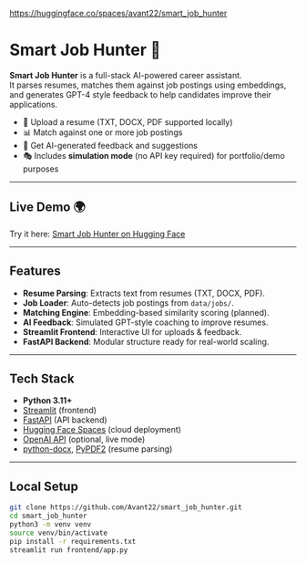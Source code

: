 https://huggingface.co/spaces/avant22/smart_job_hunter
# Smart Job Hunter 🚀

**Smart Job Hunter** is a full-stack AI-powered career assistant.  
It parses resumes, matches them against job postings using embeddings, and generates GPT-4 style feedback to help candidates improve their applications.  

- 📝 Upload a resume (TXT, DOCX, PDF supported locally)  
- 📊 Match against one or more job postings  
- 🤖 Get AI-generated feedback and suggestions  
- 🎭 Includes **simulation mode** (no API key required) for portfolio/demo purposes  

---

## Live Demo 🌍
Try it here: [Smart Job Hunter on Hugging Face](https://huggingface.co/spaces/avant22/smart_job_hunter)

---

## Features
- **Resume Parsing**: Extracts text from resumes (TXT, DOCX, PDF).  
- **Job Loader**: Auto-detects job postings from `data/jobs/`.  
- **Matching Engine**: Embedding-based similarity scoring (planned).  
- **AI Feedback**: Simulated GPT-style coaching to improve resumes.  
- **Streamlit Frontend**: Interactive UI for uploads & feedback.  
- **FastAPI Backend**: Modular structure ready for real-world scaling.  

---

## Tech Stack
- **Python 3.11+**  
- [Streamlit](https://streamlit.io/) (frontend)  
- [FastAPI](https://fastapi.tiangolo.com/) (API backend)  
- [Hugging Face Spaces](https://huggingface.co/spaces) (cloud deployment)  
- [OpenAI API](https://platform.openai.com/) (optional, live mode)  
- [python-docx](https://python-docx.readthedocs.io/), [PyPDF2](https://pypi.org/project/PyPDF2/) (resume parsing)  

---

## Local Setup

```bash
git clone https://github.com/Avant22/smart_job_hunter.git
cd smart_job_hunter
python3 -m venv venv
source venv/bin/activate
pip install -r requirements.txt
streamlit run frontend/app.py

